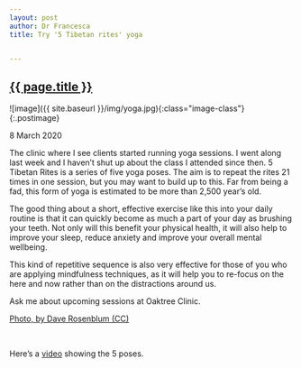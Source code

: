 ```yaml
---
layout: post
author: Dr Francesca
title: Try '5 Tibetan rites' yoga


---
```

 <h2 class="postheader"><a href="{{ site.baseurl }}{{ page.url }}">{{ page.title }}</a></h2>


![image]({{ site.baseurl }}/img/yoga.jpg){:class="image-class"}{:.postimage}
<p class="blogdate">8 March 2020</p>

<p class="blogcopy">The clinic where I see clients started running yoga sessions. I went along last week and I haven’t shut up about the class I attended since then. 5 Tibetan Rites is a series of five yoga poses. The aim is to repeat the rites 21 times in one session, but you may want to build up to this. Far from being a fad, this form of yoga is estimated to be more than 2,500 year’s old.</p>

<p class="blogcopy">The good thing about a short, effective exercise like this into your daily routine is that it can quickly become as much a part of your day as brushing your teeth. Not only will this benefit your physical health, it will also help to improve your sleep, reduce anxiety and improve your overall mental wellbeing.</p>

<p class="blogcopy">This kind of repetitive sequence is also very effective for those of you who are applying mindfulness techniques, as it will help you to re-focus on the here and now rather than on the distractions around us. </p>

<p class="blogcopy">
Ask me about upcoming sessions at Oaktree Clinic. 
</p>

<p class="blogcopy"><a href="https://www.flickr.com/photos/daverose215/9707554768">Photo, by Dave Rosenblum (CC)</a></p>
<br>
<p class="blogcopy">Here’s a <a href="https://m.youtube.com/watch?feature=youtu.be&v=71jaJu0dc98">video</a> showing the 5 poses.</p>

<div class="sharethis-inline-share-buttons"></div>
<br>
